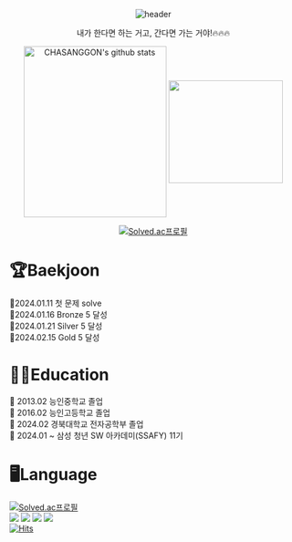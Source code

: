 <div align="center"> 

![header](https://capsule-render.vercel.app/api?type=venom&color=0:fbc2eb,100:a6c1ee&text=CHA%20SANG%20GON&fontColor=CC99FF&animation=blinking)






내가 한다면 하는 거고, 간다면 가는 거야!🔥🔥🔥

<a href="https://github.com/CHASANGGON"><img align="center" style="height:300px; width:250px" src="https://github-readme-stats.vercel.app/api?username=CHASANGGON&show_icons=true&include_all_commits=true&theme=ambient_gradient&hide_border=true" alt="CHASANGGON's github stats" /></a>
<a href="https://github.com/CHASANGGON"><img align="center" style="height:180px; width:200px;" src="https://github-readme-stats.vercel.app/api/top-langs/?username=CHASANGGON&layout=compact&theme=ambient_gradient&hide_border=true" /></a> 

[![Solved.ac프로필](http://mazassumnida.wtf/api/v2/generate_badge?boj=yg9618)](https://solved.ac/yg9618)  
</div>

<h1>🏆Baekjoon</h1>
🐥2024.01.11 첫 문제 solve<br>  
🥉2024.01.16 Bronze 5 달성<br>
🥈2024.01.21 Silver 5 달성<br>
🥇2024.02.15 Gold   5 달성<br>

<h1>👨‍🎓Education</h1>
🔸 2013.02 능인중학교 졸업<br>
🔸 2016.02 능인고등학교 졸업<br>
🔸 2024.02 경북대학교 전자공학부 졸업<br>
🔸 2024.01 ~ 삼성 청년 SW 아카데미(SSAFY) 11기<br>


<h1>🖥️Language</h1>

[![Solved.ac프로필](http://mazassumnida.wtf/api/mini/generate_badge?boj=yg9618)](https://solved.ac/yg9618)  
<img src="https://img.shields.io/badge/python-3776AB?style=for-the-badge&logo=python&logoColor=white">
<img src="https://img.shields.io/badge/java-007396?style=for-the-badge&logo=java&logoColor=white">
<img src="https://img.shields.io/badge/javascript-F7DF1E?style=for-the-badge&logo=javascript&logoColor=black">
<img src="https://img.shields.io/badge/django-092E20?style=for-the-badge&logo=django&logoColor=white">  
[![Hits](https://hits.seeyoufarm.com/api/count/incr/badge.svg?url=https%3A%2F%2Fgithub.com%2FCHASANGGON&count_bg=%23B3FFBF&title_bg=%23555555&icon=moo.svg&icon_color=%23E7E7E7&title=hits&edge_flat=false)](https://hits.seeyoufarm.com)
